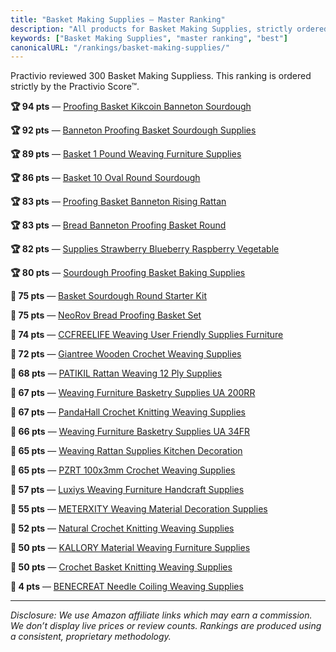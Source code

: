 ```yaml
---
title: "Basket Making Supplies — Master Ranking"
description: "All products for Basket Making Supplies, strictly ordered by the Practivio Score™."
keywords: ["Basket Making Supplies", "master ranking", "best"]
canonicalURL: "/rankings/basket-making-supplies/"
---
```


Practivio reviewed 300 Basket Making Suppliess. This ranking is ordered strictly by the Practivio Score™.

**🏆 94 pts** — [Proofing Basket Kikcoin Banneton Sourdough](/products/proofing-basket-kikcoin-banneton-sourdough-B0C5LMXQKW/)

**🏆 92 pts** — [Banneton Proofing Basket Sourdough Supplies](/products/banneton-proofing-basket-sourdough-supplies-B0D3PV825J/)

**🏆 89 pts** — [Basket 1 Pound Weaving Furniture Supplies](/products/basket-1-pound-weaving-furniture-supplies-B088CZWNW7/)

**🏆 86 pts** — [Basket 10 Oval Round Sourdough](/products/basket-10-oval-round-sourdough-B0D2KRWQH3/)

**🏆 83 pts** — [Proofing Basket Banneton Rising Rattan](/products/proofing-basket-banneton-rising-rattan-B0CYSFG7RY/)

**🏆 83 pts** — [Bread Banneton Proofing Basket Round](/products/bread-banneton-proofing-basket-round-B0863M4115/)

**🏆 82 pts** — [Supplies Strawberry Blueberry Raspberry Vegetable](/products/supplies-strawberry-blueberry-raspberry-vegetable-B0D8V5X7VV/)

**🏆 80 pts** — [Sourdough Proofing Basket Baking Supplies](/products/sourdough-proofing-basket-baking-supplies-B0DYDSPMCT/)

**🛒 75 pts** — [Basket Sourdough Round Starter Kit](/products/basket-sourdough-round-starter-kit-B0CW576KF1/)

**🛒 75 pts** — [NeoRov Bread Proofing Basket Set](/products/neorov-bread-proofing-basket-set-B0F133SK96/)

**🛒 74 pts** — [CCFREELIFE Weaving User Friendly Supplies Furniture](/products/ccfreelife-weaving-user-friendly-supplies-furniture-B0D77FT49Q/)

**🛒 72 pts** — [Giantree Wooden Crochet Weaving Supplies](/products/giantree-wooden-crochet-weaving-supplies-B0DCVZZKNN/)

**🛒 68 pts** — [PATIKIL Rattan Weaving 12 Ply Supplies](/products/patikil-rattan-weaving-12-ply-supplies-B0CP1LNN6P/)

**🛒 67 pts** — [Weaving Furniture Basketry Supplies UA 200RR](/products/weaving-furniture-basketry-supplies-ua-200rr-B0BB3NVZ6N/)

**🛒 67 pts** — [PandaHall Crochet Knitting Weaving Supplies](/products/pandahall-crochet-knitting-weaving-supplies-B0BR6G6GPH/)

**🛒 66 pts** — [Weaving Furniture Basketry Supplies UA 34FR](/products/weaving-furniture-basketry-supplies-ua-34fr-B0BB6CFQ4C/)

**🛒 65 pts** — [Weaving Rattan Supplies Kitchen Decoration](/products/weaving-rattan-supplies-kitchen-decoration-B0DD3J45GR/)

**🛒 65 pts** — [PZRT 100x3mm Crochet Weaving Supplies](/products/pzrt-100x3mm-crochet-weaving-supplies-B09LQQNRWC/)

**🚫 57 pts** — [Luxiys Weaving Furniture Handcraft Supplies](/products/luxiys-weaving-furniture-handcraft-supplies-B0DRGHVDQJ/)

**🚫 55 pts** — [METERXITY Weaving Material Decoration Supplies](/products/meterxity-weaving-material-decoration-supplies-B0F21PC9MH/)

**🚫 52 pts** — [Natural Crochet Knitting Weaving Supplies](/products/natural-crochet-knitting-weaving-supplies-B0D1V1QNLT/)

**🚫 50 pts** — [KALLORY Material Weaving Furniture Supplies](/products/kallory-material-weaving-furniture-supplies-B0CRZCQFX8/)

**🚫 50 pts** — [Crochet Basket Knitting Weaving Supplies](/products/crochet-basket-knitting-weaving-supplies-B0DM8RBJGQ/)

**🚫 4 pts** — [BENECREAT Needle Coiling Weaving Supplies](/products/benecreat-needle-coiling-weaving-supplies-B0FLDBTFSK/)

---
_Disclosure: We use Amazon affiliate links which may earn a commission. We don’t display live prices or review counts. Rankings are produced using a consistent, proprietary methodology._
